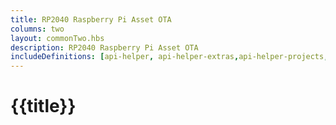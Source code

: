 ```yaml
---
title: RP2040 Raspberry Pi Asset OTA
columns: two
layout: commonTwo.hbs
description: RP2040 Raspberry Pi Asset OTA
includeDefinitions: [api-helper, api-helper-extras,api-helper-projects,ble-serial,zip]
---
```


# {{title}}
